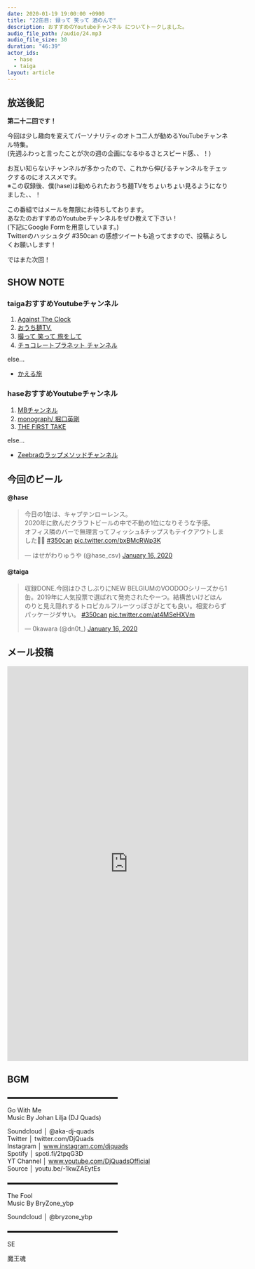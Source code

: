 ```yaml
---
date: 2020-01-19 19:00:00 +0900
title: "22缶目: 録って 笑って 酒のんで"
description: おすすめのYoutubeチャンネル についてトークしました。
audio_file_path: /audio/24.mp3
audio_file_size: 30
duration: "46:39"
actor_ids:
  - hase
  - taiga
layout: article
---
```


## 放送後記

__第二十二回です！__

今回は少し趣向を変えてパーソナリティのオトコ二人が勧めるYouTubeチャンネル特集。  
(先週ふわっと言ったことが次の週の企画になるゆるさとスピード感、、！)

お互い知らないチャンネルが多かったので、これから伸びるチャンネルをチェックするのにオススメです。  
※この収録後、僕(hase)は勧められたおうち麺TVをちょいちょい見るようになりました、、！  

この番組ではメールを無限にお待ちしております。  
あなたのおすすめのYoutubeチャンネルをぜひ教えて下さい！  
(下記にGoogle Formを用意しています。)  
Twitterのハッシュタグ #350can の感想ツイートも追ってますので、投稿よろしくお願いします！

ではまた次回！

## SHOW NOTE

### taigaおすすめYoutubeチャンネル

1. [Against The Clock](https://www.youtube.com/playlist?list=PLg5ScSqSDXsvXVvNqW42AjfOmPjIupYZH)
2. [おうち麺TV.](https://www.youtube.com/channel/UClWCfrjyjNvHrpjHCr2Ub0Q)
3. [撮って 笑って 旅をして](https://www.youtube.com/channel/UCkNSAQZvGzoPHN2UHE9BWcw)
4. [チョコレートプラネット チャンネル](https://www.youtube.com/channel/UCpCesuCH4UxIcy65gSrC0Pw)

else...
- [かえる旅](https://www.youtube.com/channel/UCB8qUuH5DFsKnOZ1VUZJhiA)
   
### haseおすすめYoutubeチャンネル

1. [MBチャンネル](https://www.youtube.com/channel/UCagAVZFPcLh9UMDidIUfXKQ)
2. [monograph/ 堀口英剛](https://www.youtube.com/channel/UCzH-IRXHeF4jox0P4qBxWAQ)
3. [THE FIRST TAKE](https://www.youtube.com/channel/UC9zY_E8mcAo_Oq772LEZq8Q)

else...
- [Zeebraのラップメソッドチャンネル](https://www.youtube.com/channel/UC0aJdBlxidP5FBqJ6UAEPPA)

## 今回のビール

#### @hase
<blockquote class="twitter-tweet"><p lang="ja" dir="ltr">今日の1缶は、キャプテンローレンス。<br>2020年に飲んだクラフトビールの中で不動の1位になりそうな予感。<br>オフィス隣のバーで無理言ってフィッシュ&amp;チップスもテイクアウトしました👏👏 <a href="https://twitter.com/hashtag/350can?src=hash&amp;ref_src=twsrc%5Etfw">#350can</a> <a href="https://t.co/bxBMcRWp3K">pic.twitter.com/bxBMcRWp3K</a></p>&mdash; はせがわりゅうや (@hase_csv) <a href="https://twitter.com/hase_csv/status/1217813084527443968?ref_src=twsrc%5Etfw">January 16, 2020</a></blockquote> <script async src="https://platform.twitter.com/widgets.js" charset="utf-8"></script>

#### @taiga
<blockquote class="twitter-tweet"><p lang="ja" dir="ltr">収録DONE.今回はひさしぶりにNEW BELGIUMのVOODOOシリーズから1缶。2019年に人気投票で選ばれて発売されたやーつ。結構苦いけどほんのりと見え隠れするトロピカルフルーツっぽさがとても良い。相変わらずパッケージダサい。 <a href="https://twitter.com/hashtag/350can?src=hash&amp;ref_src=twsrc%5Etfw">#350can</a> <a href="https://t.co/at4MSeHXVm">pic.twitter.com/at4MSeHXVm</a></p>&mdash; 0kawara (@dn0t_) <a href="https://twitter.com/dn0t_/status/1217814210425438208?ref_src=twsrc%5Etfw">January 16, 2020</a></blockquote> <script async src="https://platform.twitter.com/widgets.js" charset="utf-8"></script>


## メール投稿

<iframe src="https://docs.google.com/forms/d/e/1FAIpQLSfTZ99ZtY5BJtHk38i7c_p3AdF-uIGnOOsc6W05wV6L0MTAQg/viewform?embedded=true" width="550" height="900" frameborder="0" marginheight="0" marginwidth="0">読み込んでいます…</iframe>

## BGM
▬▬▬▬▬▬▬▬▬▬▬▬▬▬▬▬▬▬  

Go With Me  
Music By Johan Lilja (DJ Quads)  

Soundcloud │ @aka-dj-quads  
Twitter │ twitter.com/DjQuads  
Instagram │ www.instagram.com/djquads  
Spotify │ spoti.fi/2tpqG3D  
YT Channel │ www.youtube.com/DjQuadsOfficial  
Source │ youtu.be/-1kwZAEytEs  

▬▬▬▬▬▬▬▬▬▬▬▬▬▬▬▬▬▬  

The Fool  
Music By BryZone_ybp  

Soundcloud │ @bryzone_ybp  

▬▬▬▬▬▬▬▬▬▬▬▬▬▬▬▬▬▬  

SE

魔王魂
